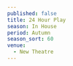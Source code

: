 ```yaml
---
published: false
title: 24 Hour Play
season: In House
period: Autumn
season_sort: 60
venue:
  - New Theatre
---
```


